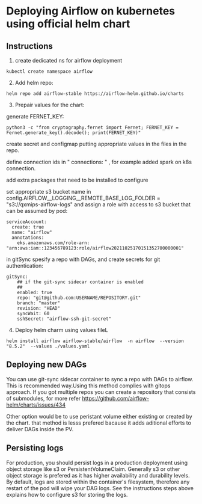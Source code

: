 # Deploying Airflow on kubernetes using official helm chart

## Instructions

1. create dedicated ns for airflow deployment  

```
kubectl create namespace airflow
```

2. Add helm repo:

```
helm repo add airflow-stable https://airflow-helm.github.io/charts
```

3. Prepair values  for the chart:

generate  FERNET_KEY:

```
python3 -c "from cryptography.fernet import Fernet; FERNET_KEY = Fernet.generate_key().decode(); print(FERNET_KEY)"
```

create secret and configmap  putting appropriate values in  the files in the repo.

define connection ids  in " connections: " , for example added spark on k8s connection.

add extra packages that need to be installed to configure

set appropriate s3 bucket name in   config.AIRFLOW__LOGGING__REMOTE_BASE_LOG_FOLDER  = "s3://qxmips-airflow-logs"
and assign a role with access to s3 bucket that can be assumed by pod: 

```
serviceAccount:
  create: true
  name: "airflow"
  annotations: 
    eks.amazonaws.com/role-arn: "arn:aws:iam::123456789123:role/airflow20211025170151352700000001"
```

in  gitSync spesify a repo with DAGs, and  create secrets for git authentication:

```
gitSync:
    ## if the git-sync sidecar container is enabled
    ##
    enabled: true
    repo: "git@github.com:USERNAME/REPOSITORY.git"
    branch: "master"
    revision: "HEAD"
    syncWait: 60
    sshSecret: "airflow-ssh-git-secret"
```

4.  Deploy helm charm using values fileL

```
helm install airflow airflow-stable/airflow  -n airflow  --version "8.5.2"  --values ./values.yaml
```


## Deploying new DAGs

You can use git-sync sidecar  container to sync a repo with DAGs to airflow.  This is recommended way.Using this method complies with gitops approach. If you got  multiple repos you can create a repository that consists of submodules, for more refer https://github.com/airflow-helm/charts/issues/434

Other option would be to use peristant volume  either existing or created by the chart. that method is lesss prefered bacause it adds aditional efforts to deliver DAGs inside the PV.

## Persisting logs

For production, you should persist logs in a production deployment using object storage like s3 or PersistentVolumeClaim. Generally s3 or other object storage is prefered as it has higher availability and durability levels.
By default, logs are stored within the container's filesystem, therefore any restart of the pod will wipe your DAG logs.
See the instructions steps above  explains how to configure s3 for storing the logs.

